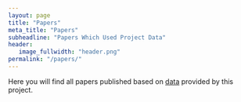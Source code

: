 ```yaml
---
layout: page
title: "Papers"
meta_title: "Papers"
subheadline: "Papers Which Used Project Data"
header:
   image_fullwidth: "header.png"
permalink: "/papers/"
---
```

Here you will find all papers published based on [data]({{site.url}}/data/) provided by this project.
